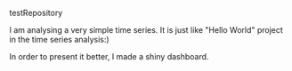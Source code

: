 testRepository

I am analysing a very simple time series. It is just like "Hello World" project in the time series analysis:)

In order to present it better, I made a shiny dashboard. 
